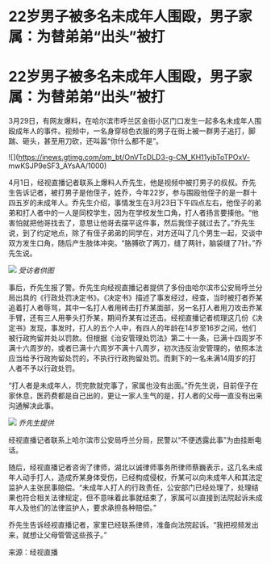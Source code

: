 # 22岁男子被多名未成年人围殴，男子家属：为替弟弟“出头”被打

# 22岁男子被多名未成年人围殴，男子家属：为替弟弟“出头”被打

3月29日，有网友爆料，在哈尔滨市呼兰区金街小区门口发生一起多名未成年人围殴成年人的事件。视频中，一名身穿棕色衣服的男子在街上被一群男子追打，脚踹、砸头，甚至用刀砍，还叫嚣“你什么都不是”。

![](https://inews.gtimg.com/om_bt/OnVTcDLD3-g-CM_KH11yibToTPOxV-
mwKSJP9eSF3_AYsAA/1000)

4月1日，经视直播记者联系上爆料人乔先生，他是视频中被打男子的叔叔。乔先生告诉记者，被打男子是他侄子，姓乔，今年22岁，参与围殴他侄子的是一群十四五岁的未成年人。乔先生介绍，事情发生在3月23日下午四点左右，他侄子的弟弟和打人者中的一人是同校学生，因为在学校发生口角，打人者扬言要揍他。“他害怕就把他哥找去了，意思让他哥去摆平这件事，然后我侄子就过去了。”乔先生说，到了约定地点，除了有侄子弟弟的同学在，对方还叫了几个男生一起，交谈中双方发生口角，随后产生肢体冲突。“胳膊砍了两刀，缝了两针，脑袋缝了7针。”乔先生说。

![](https://inews.gtimg.com/om_bt/OU7XQmScCEzZkfMyZjIumiEP6svNKIOaI3v19_He_FJLAAA/1000)
_受访者供图_

事后，乔先生报了警。乔先生向经视直播记者提供了多份由哈尔滨市公安局呼兰分局出具的《行政处罚决定书》。《决定书》描述了事发经过，经查，当时被打者乔某追着打人者辱骂，其中一名打人者用砖击打乔某面部，另一名打人者用刀攻击乔某手臂，还有三人用拳头打乔某，期间乔某有过还击。经视直播记者梳理这几份《决定书》发现，事发时，打人的五个人中，有四人的年龄在14岁至16岁之间，他们被行政拘留并处以罚款。但根据《治安管理处罚法》第二十一条，已满十四周岁不满十六周岁的，或者已满十六周岁不满十八周岁，初次违反治安管理的，依照本法应当给予行政拘留处罚的，不执行行政拘留处罚。而剩下的一名未满14周岁的打人者不予以行政处罚。

“打人者是未成年人，罚完款就完事了，家属也没有出面。”乔先生说，目前侄子在家休息，医药费都是自己出的，更让一家人生气的是，打人者的父母一直没有出来沟通解决此事。

![](https://inews.gtimg.com/om_bt/O5Sx22o-Xdxg4fJO_bephgsxlor8jJaQUQayWOqoey1IwAA/1000)
_乔先生提供_

经视直播记者联系上哈尔滨市公安局呼兰分局，民警以“不便透露此事”为由挂断电话。

随后，经视直播记者咨询了律师，湖北以诚律师事务所律师蔡巍表示，这几名未成年人动手打人，造成乔某身体受伤，已经构成侵权，乔某可以向未成年人和其法定监护人主张民事赔偿。“未成年人打人的行政责任，公安部门已经处理了，处理结果也符合相关法律规定，但不意味着此事就结束了，家属可以直接到法院起诉未成年人及他们的法律监护人，要求承担各种赔偿。”

乔先生告诉经视直播记者，家里已经联系律师，准备向法院起诉。“我把视频发出来，就想让父母管管这些孩子。”

来源：经视直播


